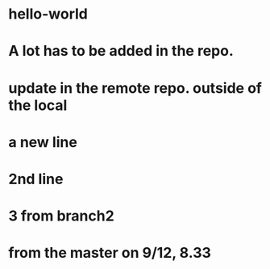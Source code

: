 # hello-world
# A lot has to be added in the repo.
# update in the remote repo. outside of the local
# a new line
# 2nd line
# 3 from branch2
# from the master on 9/12, 8.33
